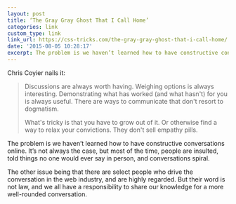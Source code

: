 ```yaml
---
layout: post
title: ‘The Gray Gray Ghost That I Call Home’
categories: link
custom_type: link
link_url: https://css-tricks.com/the-gray-gray-ghost-that-i-call-home/
date: '2015-08-05 10:28:17'
excerpt: The problem is we haven’t learned how to have constructive conversations online
---
```

Chris Coyier nails it:

> Discussions are always worth having. Weighing options is always interesting. Demonstrating what has worked (and what hasn't) for you is always useful. There are ways to communicate that don't resort to dogmatism.
> 
> What's tricky is that you have to grow out of it. Or otherwise find a way to relax your convictions. They don't sell empathy pills.

The problem is we haven’t learned how to have constructive conversations online. It’s not always the case, but most of the time, people are insulted, told things no one would ever say in person, and conversations spiral.

The other issue being that there are select people who drive the conversation in the web industry, and are highly regarded. But their word is not law, and we all have a responsibility to share our knowledge for a more well-rounded conversation.